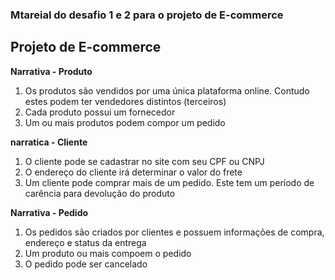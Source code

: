 ### Mtareial do desafio 1 e 2 para o projeto de E-commerce
## Projeto de E-commerce

**Narrativa - Produto**
1. Os produtos são vendidos por uma única plataforma online. Contudo estes podem ter vendedores distintos (terceiros)
2. Cada produto possui um fornecedor
3. Um ou mais produtos podem compor um pedido


**narratica - Cliente**
1. O cliente pode se cadastrar no site com seu CPF ou CNPJ
2.  O endereço do cliente irá determinar o valor do frete
3.  Um cliente pode comprar mais de um pedido. Este tem um período de carência para devolução do produto

**Narrativa - Pedido**
1. Os pedidos são criados por clientes e possuem informações de compra, endereço e status da entrega
2. Um produto ou mais compoem o pedido
3. O pedido pode ser cancelado





